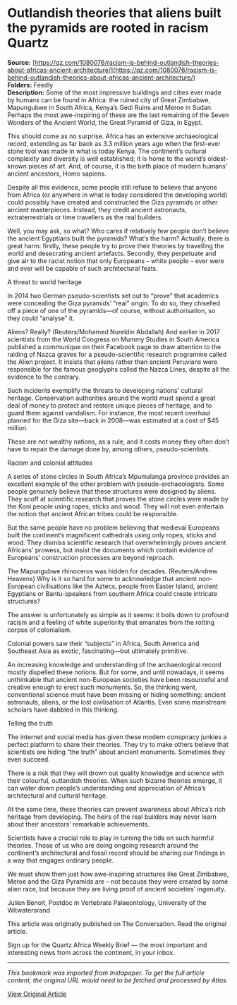 # Outlandish theories that aliens built the pyramids are rooted in racism Quartz

**Source:** [https://qz.com/1080076/racism-is-behind-outlandish-theories-about-africas-ancient-architecture/](https://qz.com/1080076/racism-is-behind-outlandish-theories-about-africas-ancient-architecture/)  
**Folders:** Feedly  
**Description:** Some of the most impressive buildings and cities ever made by humans can be found in Africa: the ruined city of Great Zimbabwe, Mapungubwe in South Africa, Kenya’s Gedi Ruins and Meroe in Sudan. Perhaps the most awe-inspiring of these are the last remaining of the Seven Wonders of the Ancient World, the Great Pyramid of Giza, in Egypt.

This should come as no surprise. Africa has an extensive archaeological record, extending as far back as 3.3 million years ago when the first-ever stone tool was made in what is today Kenya. The continent’s cultural complexity and diversity is well established; it is home to the world’s oldest-known pieces of art. And, of course, it is the birth place of modern humans’ ancient ancestors, Homo sapiens.

Despite all this evidence, some people still refuse to believe that anyone from Africa (or anywhere in what is today considered the developing world) could possibly have created and constructed the Giza pyramids or other ancient masterpieces. Instead, they credit ancient astronauts, extraterrestrials or time travellers as the real builders.

Well, you may ask, so what? Who cares if relatively few people don’t believe the ancient Egyptians built the pyramids? What’s the harm? Actually, there is great harm: firstly, these people try to prove their theories by travelling the world and desecrating ancient artefacts. Secondly, they perpetuate and give air to the racist notion that only Europeans – white people – ever were and ever will be capable of such architectural feats.

A threat to world heritage

In 2014 two German pseudo-scientists set out to “prove” that academics were concealing the Giza pyramids’ “real” origin. To do so, they chiselled off a piece of one of the pyramids—of course, without authorisation, so they could “analyse” it.

Aliens? Really? (Reuters/Mohamed Nureldin Abdallah)
And earlier in 2017 scientists from the World Congress on Mummy Studies in South America published a communique on their Facebook page to draw attention to the raiding of Nazca graves for a pseudo-scientific research programme called the Alien project. It insists that aliens rather than ancient Peruvians were responsible for the famous geoglyphs called the Nazca Lines, despite all the evidence to the contrary.

Such incidents exemplify the threats to developing nations’ cultural heritage. Conservation authorities around the world must spend a great deal of money to protect and restore unique pieces of heritage, and to guard them against vandalism. For instance, the most recent overhaul planned for the Giza site—back in 2008—was estimated at a cost of $45 million.

These are not wealthy nations, as a rule, and it costs money they often don’t have to repair the damage done by, among others, pseudo-scientists.

Racism and colonial attitudes

A series of stone circles in South Africa’s Mpumalanga province provides an excellent example of the other problem with pseudo-archaeologists. Some people genuinely believe that these structures were designed by aliens. They scoff at scientific research that proves the stone circles were made by the Koni people using ropes, sticks and wood. They will not even entertain the notion that ancient African tribes could be responsible.

But the same people have no problem believing that medieval Europeans built the continent’s magnificent cathedrals using only ropes, sticks and wood. They dismiss scientific research that overwhelmingly proves ancient Africans’ prowess, but insist the documents which contain evidence of Europeans’ construction processes are beyond reproach.

The Mapungubwe rhinoceros was hidden for decades. (Reuters/Andrew Heavens)
Why is it so hard for some to acknowledge that ancient non-European civilisations like the Aztecs, people from Easter Island, ancient Egyptians or Bantu-speakers from southern Africa could create intricate structures?

The answer is unfortunately as simple as it seems: it boils down to profound racism and a feeling of white superiority that emanates from the rotting corpse of colonialism.

Colonial powers saw their “subjects” in Africa, South America and Southeast Asia as exotic, fascinating—but ultimately primitive.

An increasing knowledge and understanding of the archaeological record mostly dispelled these notions. But for some, and until nowadays, it seems unthinkable that ancient non-European societies have been resourceful and creative enough to erect such monuments. So, the thinking went, conventional science must have been missing or hiding something: ancient astronauts, aliens, or the lost civilisation of Atlantis. Even some mainstream scholars have dabbled in this thinking.

Telling the truth

The internet and social media has given these modern conspiracy junkies a perfect platform to share their theories. They try to make others believe that scientists are hiding “the truth” about ancient monuments. Sometimes they even succeed.

There is a risk that they will drown out quality knowledge and science with their colourful, outlandish theories. When such bizarre theories emerge, it can water down people’s understanding and appreciation of Africa’s architectural and cultural heritage.

At the same time, these theories can prevent awareness about Africa’s rich heritage from developing. The heirs of the real builders may never learn about their ancestors’ remarkable achievements.

Scientists have a crucial role to play in turning the tide on such harmful theories. Those of us who are doing ongoing research around the continent’s architectural and fossil record should be sharing our findings in a way that engages ordinary people.

We must show them just how awe-inspiring structures like Great Zimbabwe, Meroe and the Giza Pyramids are – not because they were created by some alien race, but because they are living proof of ancient societies’ ingenuity.

Julien Benoit, Postdoc in Vertebrate Palaeontology, University of the Witwatersrand

This article was originally published on The Conversation. Read the original article.

Sign up for the Quartz Africa Weekly Brief — the most important and interesting news from across the continent, in your inbox.

---

*This bookmark was imported from Instapaper. To get the full article content, the original URL would need to be fetched and processed by Atlas.*

[View Original Article](https://qz.com/1080076/racism-is-behind-outlandish-theories-about-africas-ancient-architecture/)